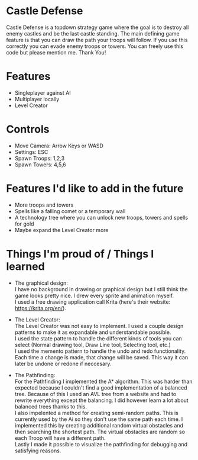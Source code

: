 # Castle Defense
Castle Defense is a topdown strategy game where the goal is to destroy all enemy castles and be the last castle standing.
The main defining game feature is that you can draw the path your troops will follow. If you use this correctly you can evade enemy troops or towers.
You can freely use this code but please mention me. Thank You!

# Features
- Singleplayer against AI
- Multiplayer locally
- Level Creator

# Controls
- Move Camera: Arrow Keys or WASD  
- Settings: ESC  
- Spawn Troops: 1,2,3  
- Spawn Towers: 4,5,6  

# Features I'd like to add in the future
- More troops and towers
- Spells like a falling comet or a temporary wall
- A technology tree where you can unlock new troops, towers and spells for gold
- Maybe expand the Level Creator more

# Things I'm proud of / Things I learned
- The graphical design:   
      I have no background in drawing or graphical design but I still think the game looks pretty nice. I drew every sprite and animation myself.   
      I used a free drawing application call Krita (here's their website: https://krita.org/en/).   


- The Level Creator:  
      The Level Creator was not easy to implement. I used a couple design patterns to make it as expandable and understandable possible.  
      I used the state pattern to handle the different kinds of tools you can select (Normal drawing tool, Draw Line tool, Selecting tool, etc.)  
      I used the memento pattern to handle the undo and redo functionality. Each time a change is made, that change will be saved. This way it can later be undone or  redone if neccesary.  

- The Pathfinding:  
      For the Pathfinding I implemented the A* algorithm. This was harder than expected because I couldn't find a good implementation of a balanced tree. Because of this I used an AVL tree from a website and had to rewrite everything except the balancing. I did however learn a lot about balanced trees thanks to this.   
      I also impelented a method for creating semi-random paths. This is currently used by the Ai so they don't use the same path each time. I implemented this by creating additional random virtual obstacles and then searching the shortest path. The virtual obstacles are random so each Troop will have a different path.   
      Lastly I made it possible to visualize the pathfinding for debugging and satisfying reasons.  
